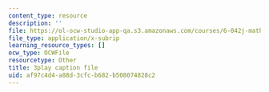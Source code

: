 ```yaml
---
content_type: resource
description: ''
file: https://ol-ocw-studio-app-qa.s3.amazonaws.com/courses/6-042j-mathematics-for-computer-science-fall-2010/af97c4d4a88d3cfcb682b508074828c2_bTyxpoi2dmM.srt
file_type: application/x-subrip
learning_resource_types: []
ocw_type: OCWFile
resourcetype: Other
title: 3play caption file
uid: af97c4d4-a88d-3cfc-b682-b508074828c2
---
```

